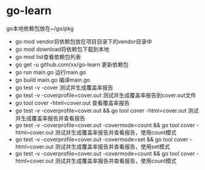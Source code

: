 # go-learn

go本地依赖包放在~/go/pkg

- go mod vendor将依赖包放在项目目录下的vendor目录中
- go mod download将依赖包下载到本地
- go mod list查看依赖包列表
- go get -u github.com/xx/go-learn    更新依赖包
- go run main.go   运行main.go
- go build main.go    编译main.go
- go test -v -cover    测试并生成覆盖率报告
- go test -v -coverprofile=cover.out  测试并生成覆盖率报告到cover.out文件
- go tool cover -html=cover.out    查看覆盖率报告
- go test -v -coverprofile=cover.out && go tool cover -html=cover.out 测试并生成覆盖率报告并查看报告
- go test -v -coverprofile=cover.out -covermode=count && go tool cover -html=cover.out    测试并生成覆盖率报告并查看报告，使用count模式
- go test -v -coverprofile=cover.out -covermode=set && go tool cover -html=cover.out   测试并生成覆盖率报告并查看报告，使用set模式
- go test -v -coverprofile=cover.out -covermode=count && go tool cover -html=cover.out    测试并生成覆盖率报告并查看报告，使用count模式
